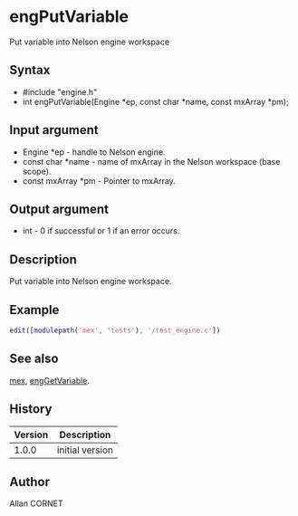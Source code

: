 # engPutVariable

Put variable into Nelson engine workspace

## Syntax

- #include "engine.h"
- int engPutVariable(Engine *ep, const char *name, const mxArray \*pm);

## Input argument

- Engine \*ep - handle to Nelson engine.
- const char \*name - name of mxArray in the Nelson workspace (base scope).
- const mxArray \*pm - Pointer to mxArray.

## Output argument

- int - 0 if successful or 1 if an error occurs.

## Description

  <p>Put variable into Nelson engine workspace.</p>

## Example

```matlab
edit([modulepath('mex', 'tests'), '/test_engine.c'])
```

## See also

[mex](mex.md), [engGetVariable](engGetVariable.md).

## History

| Version | Description     |
| ------- | --------------- |
| 1.0.0   | initial version |

## Author

Allan CORNET
